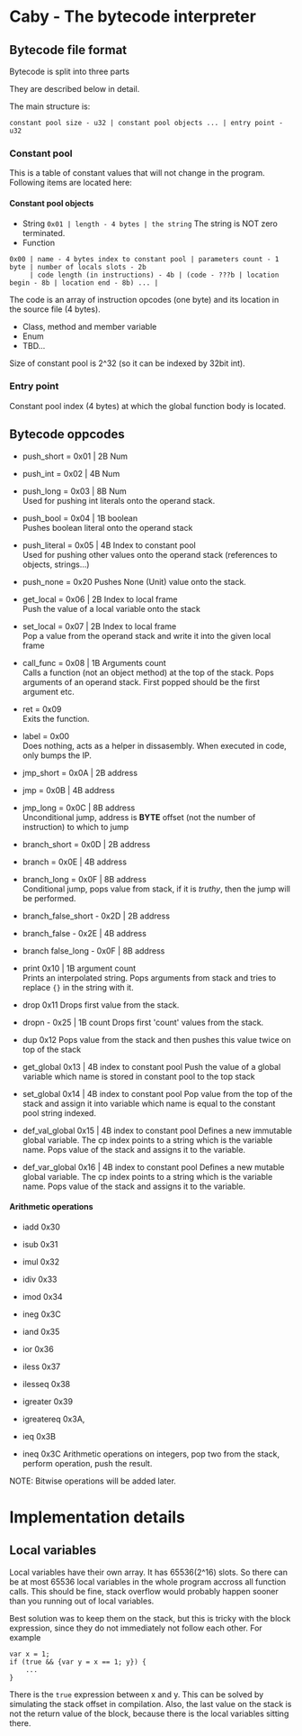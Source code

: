 # Caby - The bytecode interpreter

## Bytecode file format

Bytecode is split into three parts

They are described below in detail.

The main structure is:
```
constant pool size - u32 | constant pool objects ... | entry point - u32
```

### Constant pool

This is a table of constant values that will not change in the program. Following items are located here:
#### Constant pool objects
- String
`0x01 | length - 4 bytes | the string`
The string is NOT zero terminated.
- Function
```
0x00 | name - 4 bytes index to constant pool | parameters count - 1 byte | number of locals slots - 2b
     | code length (in instructions) - 4b | (code - ???b | location begin - 8b | location end - 8b) ... |
```
The code is an array of instruction opcodes (one byte) and its location in the source file (4 bytes).
- Class, method and member variable
- Enum
- TBD...

Size of constant pool is 2^32 (so it can be indexed by 32bit int).

### Entry point

Constant pool index (4 bytes) at which the global function body is located.

## Bytecode oppcodes
- push_short = 0x01 | 2B Num
- push_int   = 0x02 | 4B Num
- push_long  = 0x03 | 8B Num  
Used for pushing int literals onto the operand stack.

- push_bool  = 0x04 | 1B boolean  
Pushes boolean literal onto the operand stack

- push_literal = 0x05 | 4B Index to constant pool  
Used for pushing other values onto the operand stack (references to objects, strings...)

- push_none = 0x20
Pushes None (Unit) value onto the stack.

- get_local = 0x06 | 2B Index to local frame  
Push the value of a local variable onto the stack

- set_local = 0x07 | 2B Index to local frame  
Pop a value from the operand stack and write it into the given local frame

- call_func = 0x08 | 1B Arguments count  
Calls a function (not an object method) at the top of the stack.
Pops arguments of an operand stack. First popped should be the first argument etc.

- ret = 0x09  
Exits the function.

- label = 0x00  
Does nothing, acts as a helper in dissasembly. When executed in code,
only bumps the IP.

- jmp_short = 0x0A | 2B address
- jmp = 0x0B | 4B address
- jmp_long = 0x0C | 8B address  
Unconditional jump, address is **BYTE** offset (not the number of instruction) to which to jump

- branch_short = 0x0D | 2B address
- branch = 0x0E | 4B address
- branch_long = 0x0F | 8B address  
Conditional jump, pops value from stack, if it is *truthy*, then the jump will be performed.

- branch_false_short - 0x2D | 2B address
- branch_false - 0x2E | 4B address
- branch false_long - 0x0F | 8B address

- print 0x10 | 1B argument count  
Prints an interpolated string.
Pops arguments from stack and tries to replace `{}` in the string with it.

- drop 0x11
Drops first value from the stack.

- dropn - 0x25 | 1B count
Drops first 'count' values from the stack.

- dup 0x12
Pops value from the stack and then pushes this value twice on top of the stack

- get_global 0x13 | 4B index to constant pool
Push the value of a global variable which name is stored in constant pool to the top stack
- set_global 0x14 | 4B index to constant pool
Pop value from the top of the stack and assign it into variable which name is equal to the constant pool string indexed.
- def_val_global 0x15 | 4B index to constant pool
Defines a new immutable global variable. The cp index points to a string which is the variable name.
Pops value of the stack and assigns it to the variable.
- def_var_global 0x16 | 4B index to constant pool
Defines a new mutable global variable. The cp index points to a string which is the variable name.
Pops value of the stack and assigns it to the variable.

#### Arithmetic operations
- iadd 0x30
- isub 0x31
- imul 0x32
- idiv 0x33
- imod 0x34
- ineg 0x3C

- iand 0x35
- ior  0x36

- iless 0x37
- ilesseq 0x38
- igreater 0x39
- igreatereq 0x3A,
- ieq  0x3B
- ineq 0x3C
Arithmetic operations on integers, pop two from the stack, perform operation, push the result.

NOTE: Bitwise operations will be added later.

# Implementation details
## Local variables
Local variables have their own array. It has 65536(2^16) slots. So there can be at most 65536 local variables
in the whole program accross all function calls. This should be fine, stack overflow would probably happen
sooner than you running out of local variables.

Best solution was to keep them on the stack, but this is tricky with the block expression, since they do not
immediately not follow each other. For example
```
var x = 1;
if (true && {var y = x == 1; y}) {
    ...
}
```
There is the `true` expression between x and y. This can be solved by simulating the stack offset in compilation.
Also, the last value on the stack is not the return value of the block, because there is the local variables sitting there.
